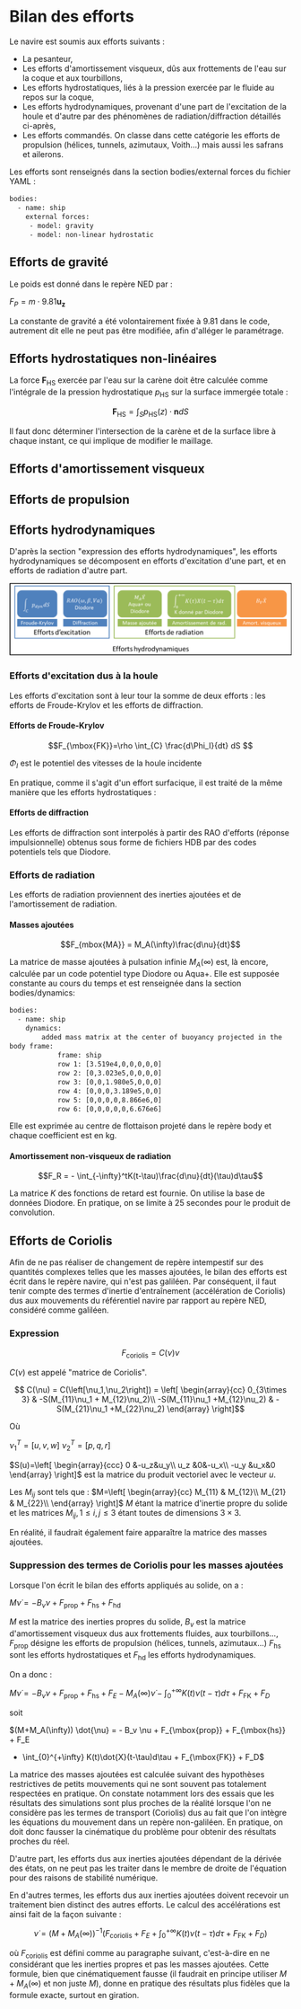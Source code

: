 # Bilan des efforts

Le navire est soumis aux efforts suivants :

- La pesanteur,
- Les efforts d'amortissement visqueux, dûs aux frottements de l'eau sur la
  coque et aux tourbillons,
- Les efforts hydrostatiques, liés à la pression exercée par le fluide au repos
  sur la coque,
- Les efforts hydrodynamiques, provenant d'une part de l'excitation de la houle
  et d'autre par des phénomènes de radiation/diffraction détaillés ci-après,
- Les efforts commandés. On classe dans cette catégorie les efforts de
  propulsion (hélices, tunnels, azimutaux, Voith...) mais aussi les safrans et
  ailerons.

Les efforts sont renseignés dans la section bodies/external forces du fichier
YAML :

~~~~~~~~~~~~~~~~~~~~~~~~~~~~~~~~~~~~~~~~~~ {.yaml}
bodies:
  - name: ship
    external forces:
     - model: gravity
     - model: non-linear hydrostatic
~~~~~~~~~~~~~~~~~~~~~~~~~~~~~~~~~~~~~~~~~~

## Efforts de gravité

Le poids est donné dans le repère NED par :

$F_P = m \cdot 9.81 \mathbf{u_z}$

La constante de gravité a été volontairement fixée à 9.81 dans le code,
autrement dit elle ne peut pas être modifiée, afin d'alléger le paramétrage.

## Efforts hydrostatiques non-linéaires

La force $\textbf{F}_{\mbox{HS}}$ exercée par l'eau sur la carène doit être
calculée comme l'intégrale de la pression hydrostatique $p_{\mbox{HS}}$ sur
la surface immergée totale :

$$\textbf{F}_{\mbox{HS}} = \int_{S}p_{\mbox{HS}}(z)\cdot \textbf{n} dS $$

Il faut donc déterminer l'intersection de la carène et de la surface libre à
chaque instant, ce qui implique de modifier le maillage.

## Efforts d'amortissement visqueux



## Efforts de propulsion

## Efforts hydrodynamiques

D'après la section "expression des efforts hydrodynamiques", les efforts
hydrodynamiques se décomposent en efforts d'excitation d'une part, et en efforts
de radiation d'autre part.

![](images/efforts_hydros.svg "Catégories de modèles d'efforts hydrodynamiques")

### Efforts d'excitation dus à la houle

Les efforts d'excitation sont à leur tour la somme de deux efforts : les efforts
de Froude-Krylov et les efforts de diffraction.

#### Efforts de Froude-Krylov

$$F_{\mbox{FK}}=\rho \int_{C} \frac{d\Phi_I}{dt} dS $$

$\Phi_I$ est le potentiel des vitesses de la houle incidente

En pratique, comme il s'agit d'un effort surfacique, il est traité de la même
manière que les efforts hydrostatiques :

#### Efforts de diffraction

Les efforts de diffraction sont interpolés à partir des RAO d'efforts (réponse
impulsionnelle) obtenus sous forme de fichiers HDB par des codes potentiels
tels que Diodore.

### Efforts de radiation

Les efforts de radiation proviennent des inerties ajoutées et de l'amortissement
de radiation.

#### Masses ajoutées

$$F_{mbox{MA}} = M_A(\infty)\frac{d\nu}{dt}$$

La matrice de masse ajoutées à pulsation infinie $M_A(\infty)$ est, là encore,
calculée par un code potentiel type Diodore ou Aqua+. Elle est supposée
constante au cours du temps et est renseignée dans la section bodies/dynamics:

~~~~~~~~~~~~~~~~~~~~~~~~~~~~~~~~~~~~~~~~~~ {.yaml}
bodies:
  - name: ship
    dynamics:
        added mass matrix at the center of buoyancy projected in the body frame:
            frame: ship
            row 1: [3.519e4,0,0,0,0,0]
            row 2: [0,3.023e5,0,0,0,0]
            row 3: [0,0,1.980e5,0,0,0]
            row 4: [0,0,0,3.189e5,0,0]
            row 5: [0,0,0,0,8.866e6,0]
            row 6: [0,0,0,0,0,6.676e6]
~~~~~~~~~~~~~~~~~~~~~~~~~~~~~~~~~~~~~~~~~~

Elle est exprimée au centre de flottaison projeté dans le repère body et chaque
coefficient est en kg.

#### Amortissement non-visqueux de radiation

$$F_R = - \int_{-\infty}^tK(t-\tau)\frac{d\nu}{dt}(\tau)d\tau$$

La matrice $K$ des fonctions de retard est fournie. On utilise la base de
données Diodore. En pratique, on se limite à 25 secondes pour le produit de
convolution.

## Efforts de Coriolis

Afin de ne pas réaliser de changement de repère intempestif sur des quantités
complexes telles que les masses ajoutées, le bilan des efforts est écrit dans le
repère navire, qui n'est pas galiléen. Par conséquent, il faut tenir compte des
termes d'inertie d'entraînement (accélération de Coriolis) dus aux mouvements du
référentiel navire par rapport au repère NED, considéré comme galiléen.

### Expression

$$F_{\mbox{coriolis}} = C(\nu)\nu$$

$C(\nu)$ est appelé "matrice de Coriolis".

$$
C(\nu) = C(\left[\nu_1,\nu_2\right]) = \left[
\begin{array}{cc}
0_{3\times 3}            & -S(M_{11}\nu_1 + M_{12}\nu_2)\\
-S(M_{11}\nu_1 +M_{12}\nu_2) & -S(M_{21}\nu_1 +M_{22}\nu_2)
\end{array}
\right]$$

Où

$\nu_1^T = \left[u,v,w\right]$
$\nu_2^T = \left[p,q,r\right]$

$S(u)=\left[
\begin{array}{ccc}
0         &-u_z&u_y\\
u_z  &0&-u_x\\
-u_y &u_x&0
\end{array}
\right]$ est la matrice du produit vectoriel avec le vecteur $u$.

Les $M_{ij}$ sont tels que :
$M=\left[
\begin{array}{cc}
M_{11} & M_{12}\\
M_{21} & M_{22}\\
\end{array}
\right]$
$M$ étant la matrice d'inertie propre du solide et les matrices $M_{ij}, 1\leq
i,j\leq 3$ étant toutes de dimensions $3\times 3$.

En réalité, il faudrait également faire apparaître la matrice des masses
ajoutées.


### Suppression des termes de Coriolis pour les masses ajoutées

Lorsque l'on écrit le bilan des efforts appliqués au solide, on a :

$M \dot{\nu} = - B_v \nu + F_{\mbox{prop}} + F_{\mbox{hs}} + F_{\mbox{hd}}$

$M$ est la matrice des inerties propres du solide, $B_v$ est la matrice
d'amortissement visqueux dus aux frottements fluides, aux tourbillons..., $F_{\mbox{prop}}$
désigne les efforts de propulsion (hélices, tunnels, azimutaux...)
$F_{\mbox{hs}}$ sont les efforts hydrostatiques et $F_{\mbox{hd}}$ les efforts
hydrodynamiques.

On a donc :

$M \dot{\nu} = - B_v \nu + F_{\mbox{prop}} + F_{\mbox{hs}} + F_E
-M_A(\infty)\dot{\nu} -  \int_{0}^{+\infty} K(t)\nu(t-\tau)d\tau + F_{\mbox{FK}} + F_D$

soit

$(M+M_A(\infty)) \dot{\nu} = - B_v \nu + F_{\mbox{prop}} + F_{\mbox{hs}} + F_E
+ \int_{0}^{+\infty} K(t)\dot{X}(t-\tau)d\tau + F_{\mbox{FK}} + F_D$

La matrice des masses ajoutées est calculée suivant des hypothèses restrictives
de petits mouvements qui ne sont souvent pas totalement respectées en pratique. On
constate notamment lors des essais que les résultats des simulations sont plus
proches de la réalité lorsque l'on ne considère pas les termes de transport
(Coriolis) dus au fait que l'on intègre les équations du mouvement dans un
repère non-galiléen. En pratique, on doit donc fausser la cinématique du
problème pour obtenir des résultats proches du réel.

D'autre part, les efforts dus aux inerties ajoutées dépendant de la dérivée des
états, on ne peut pas les traiter dans le membre de droite de l'équation pour
des raisons de stabilité numérique.

En d'autres termes, les efforts dus aux inerties ajoutées doivent recevoir un
traitement bien distinct des autres efforts. Le calcul des
accélérations est ainsi fait de la façon suivante :

$$\dot{\nu}= (M+M_A(\infty))^{-1}(F_{\mbox{coriolis}} + F_E +
\int_{0}^{+\infty} K(t)\nu(t-\tau)d\tau + F_{\mbox{FK}} +F_D)$$

où $F_{\mbox{coriolis}}$ est défini comme au paragraphe suivant, c'est-à-dire en
ne considérant que les inerties propres et pas les masses ajoutées. Cette
formule, bien que cinématiquement fausse (il faudrait en principe utiliser
$M+M_A(\infty)$ et non juste $M$), donne en pratique des résultats plus fidèles
que la formule exacte, surtout en giration.


